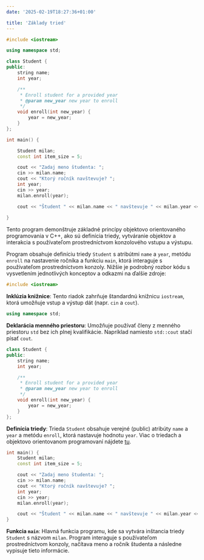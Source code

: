 ```yaml
---
date: '2025-02-19T18:27:36+01:00'

title: 'Základy tried'
---
```


```cpp
#include <iostream>

using namespace std;

class Student {
public:
    string name;
    int year;

    /**
     * Enroll student for a provided year
     * @param new_year new year to enroll
     */
    void enroll(int new_year) {
        year = new_year;
    }
};

int main() {

    Student milan;
    const int item_size = 5;

    cout << "Zadaj meno študenta: ";
    cin >> milan.name;
    cout << "Ktorý ročník navštevuje? ";
    int year;
    cin >> year;
    milan.enroll(year);

    cout << "Študent " << milan.name << " navštevuje " << milan.year << ". ročník" << endl;
    
}
```

Tento program demonštruje základné princípy objektovo orientovaného programovania v C++, ako sú definícia triedy,
vytváranie objektov a interakcia s používateľom prostredníctvom konzolového vstupu a výstupu.

Program obsahuje definíciu triedy `Student` s atribútmi `name` a `year`, metódu `enroll` na nastavenie ročníka a funkciu
`main`, ktorá interaguje s
používateľom prostredníctvom konzoly. Nižšie je podrobný rozbor kódu s vysvetlením jednotlivých konceptov a odkazmi na
ďalšie zdroje:

```cpp
#include <iostream>
```

**Inklúzia knižnice**: Tento riadok zahrňuje štandardnú knižnicu `iostream`, ktorá umožňuje vstup a výstup dát (napr.
`cin` a `cout`).

```cpp
using namespace std;
```

**Deklarácia menného priestoru**: Umožňuje používať členy z menného priestoru `std` bez ich plnej kvalifikácie.
Napríklad namiesto `std::cout` stačí písať `cout`.

```cpp
class Student {
public:
    string name;
    int year;

    /**
     * Enroll student for a provided year
     * @param new_year new year to enroll
     */
    void enroll(int new_year) {
        year = new_year;
    }
};
```

**Definícia triedy**: Trieda `Student` obsahuje verejné (public) atribúty `name` a `year` a metódu `enroll`, ktorá
nastavuje hodnotu `year`. Viac o triedach a objektovo orientovanom programovaní
nájdete [tu](https://www.itnetwork.sk/cplusplus/programovanie-v-jazyku-cplusplus/cplusplus-kurz-oop/uvod-do-objektovo-orientovaneho-programovania-v-cplusplus).

```cpp
int main() {
    Student milan;
    const int item_size = 5;

    cout << "Zadaj meno študenta: ";
    cin >> milan.name;
    cout << "Ktorý ročník navštevuje? ";
    int year;
    cin >> year;
    milan.enroll(year);

    cout << "Študent " << milan.name << " navštevuje " << milan.year << ". ročník" << endl;
}
```

**Funkcia `main`**: Hlavná funkcia programu, kde sa vytvára inštancia triedy `Student` s názvom `milan`. Program
interaguje s používateľom prostredníctvom konzoly, načítava meno a ročník študenta a následne vypisuje tieto informácie.



